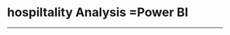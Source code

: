 # hospiltality Analysis =Power BI
----------------------------------------------------------------------------------------------------------------
